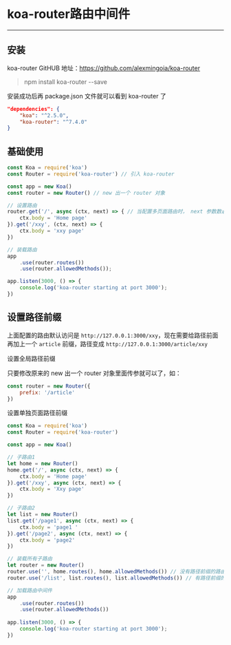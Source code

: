 # koa-router路由中间件

---

## 安装

koa-router GitHUB 地址：https://github.com/alexmingoia/koa-router

>npm install koa-router --save

安装成功后再 package.json 文件就可以看到 koa-router 了

``` json
"dependencies": {
    "koa": "^2.5.0",
    "koa-router": "^7.4.0"
}
```

## 基础使用


``` javascript
const Koa = require('koa')
const Router = require('koa-router') // 引入 koa-router

const app = new Koa()
const router = new Router() // new 出一个 router 对象

// 设置路由
router.get('/', async (ctx, next) => { // 当配置多页面路由时， next 参数数必须的
    ctx.body = 'Home page'
}).get('/xxy', (ctx, next) => {
    ctx.body = 'xxy page'
})

// 装载路由
app
    .use(router.routes())
    .use(router.allowedMethods());

app.listen(3000, () => {
    console.log('koa-router starting at port 3000');
})
```

## 设置路径前缀

上面配置的路由默认访问是 `http://127.0.0.1:3000/xxy`，现在需要给路径前面再加上一个 `article` 前缀，路径变成 `http://127.0.0.1:3000/article/xxy`

设置全局路径前缀

只要修改原来的 new 出一个 router 对象里面传参就可以了，如：

``` javascript
const router = new Router({
    prefix: '/article'
})
```

设置单独页面路径前缀

``` javascript
const Koa = require('koa')
const Router = require('koa-router')

const app = new Koa()

// 子路由1
let home = new Router()
home.get('/', async (ctx, next) => {
    ctx.body = 'Home page'
}).get('/xxy', async (ctx, next) => {
    ctx.body = 'Xxy page'
})

// 子路由2
let list = new Router()
list.get('/page1', async (ctx, next) => {
    ctx.body = 'page1 '
}).get('/page2', async (ctx, next) => {
    ctx.body = 'page2'
})

// 装载所有子路由
let router = new Router()
router.use('', home.routes(), home.allowedMethods()) // 没有路径前缀的路由
router.use('/list', list.routes(), list.allowedMethods()) // 有路径前缀的路由

// 加载路由中间件
app
    .use(router.routes())
    .use(router.allowedMethods())
    
app.listen(3000, () => {
    console.log('koa-router starting at port 3000');
})
```






